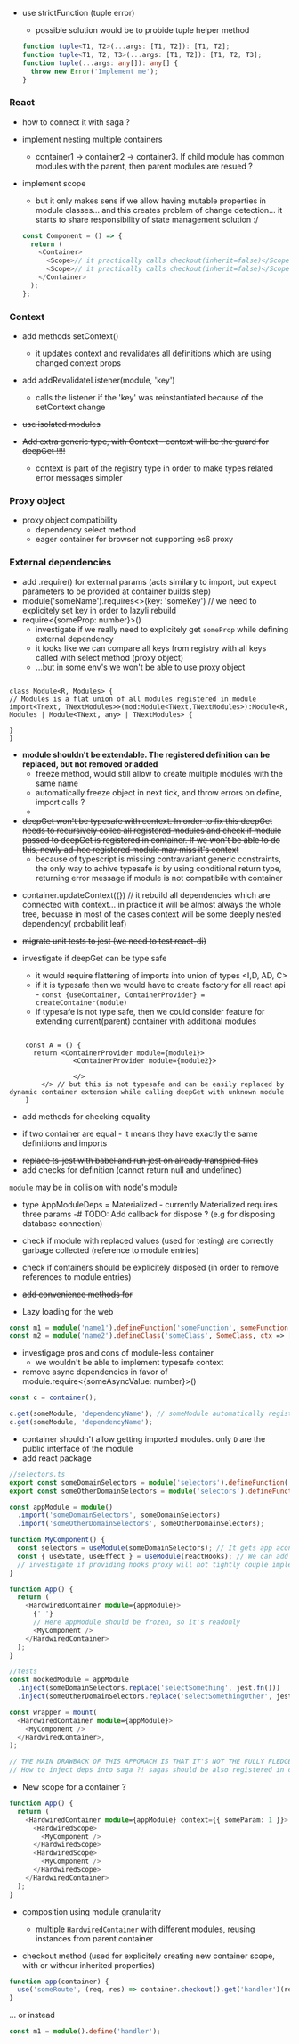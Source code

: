 - use strictFunction (tuple error)

  - possible solution would be to probide tuple helper method

  ```typescript
  function tuple<T1, T2>(...args: [T1, T2]): [T1, T2];
  function tuple<T1, T2, T3>(...args: [T1, T2]): [T1, T2, T3];
  function tuple(...args: any[]): any[] {
    throw new Error('Implement me');
  }
  ```

### React

- how to connect it with saga ?

- implement nesting multiple containers

  - container1 -> container2 -> container3. If child module has common modules with the parent, then parent modules are resued ?

- implement scope

  - but it only makes sens if we allow having mutable properties in module classes... and this creates problem
    of change detection... it starts to share responsibility of state management solution :/

  ```typescript jsx
  const Component = () => {
    return (
      <Container>
        <Scope>// it practically calls checkout(inherit=false)</Scope>
        <Scope>// it practically calls checkout(inherit=false)</Scope>
      </Container>
    );
  };
  ```

### Context

- add methods setContext()

  - it updates context and revalidates all definitions which are using changed context props

- add addRevalidateListener(module, 'key')

  - calls the listener if the 'key' was reinstantiated because of the setContext change

- ~~use isolated modules~~
- ~~Add extra generic type, with Context - context will be the guard for deepGet !!!!~~
  - context is part of the registry type in order to make types related error messages simpler

### Proxy object

- proxy object compatibility
  - dependency select method
  - eager container for browser not supporting es6 proxy

### External dependencies

- add .require() for external params (acts similary to import, but expect parameters to be provided at container builds step)
- module('someName').requires<>(key: 'someKey') // we need to explicitely set key in order to lazyli rebuild
- require<{someProp: number}>()
  - investigate if we really need to explicitely get `someProp` while defining external dependency
  - it looks like we can compare all keys from registry with all keys called with select method (proxy object)
  - ...but in some env's we won't be able to use proxy object

```

class Module<R, Modules> {
// Modules is a flat union of all modules registered in module
import<Tnext, TNextModules>>(mod:Module<TNext,TNextModules>):Module<R, Modules | Module<TNext, any> | TNextModules> {

}
}

```

- **module shouldn't be extendable. The registered definition can be replaced, but not removed or added**
  - freeze method, would still allow to create multiple modules with the same name
  - automatically freeze object in next tick, and throw errors on define, import calls ?
  -
- ~~deepGet won't be typesafe with context. In order to fix this deepGet needs to recursively collec all registered modules
  and check if module passed to deepGet is registered in container. If we won't be able to do this, newly ad-hoc registered module
  may miss it's context~~
  - because of typescript is missing contravariant generic constraints, the only way to achive typesafe is by using
    conditional return type, returning error message if module is not compatibile with container

* container.updateContext({}) // it rebuild all dependencies which are connected with context... in practice it will be almost
  always the whole tree, becuase in most of the cases context will be some deeply nested dependency( probabilit leaf)

* ~~migrate unit tests to jest (we need to test react-di)~~
* investigate if deepGet can be type safe

  - it would require flattening of imports into union of types <I,D, AD, C>
  - if it is typesafe then we would have to create factory for all react api - `const {useContainer, ContainerProvider} = createContainer(module)`
  - if typesafe is not type safe, then we could consider feature for extending current(parent) container with additional modules

```

    const A = () {
      return <ContainerProvider module={module1}>
                <ContainerProvider module={module2}>

                </>
        </> // but this is not typesafe and can be easily replaced by dynamic container extension while calling deepGet with unknown module
    }

```

- add methods for checking equality

* if two container are equal - it means they have exactly the same definitions and imports

- ~~replace ts-jest with babel and run jest on already transpiled files~~
- add checks for definition (cannot return null and undefined)

`module` may be in collision with node's module

- type AppModuleDeps = Materialized<typeof appModule> - currently Materialized requires three params
  -# TODO: Add callback for dispose ? (e.g for disposing database connection)

- check if module with replaced values (used for testing) are correctly garbage collected (reference to module entries)
- check if containers should be explicitely disposed (in order to remove references to module entries)

- ~~add convenience methods for~~

- Lazy loading for the web

```typescript
const m1 = module('name1').defineFunction('someFunction', someFunction, ctx => [ctx.dep1, ctx.dep2, ctx.dep3]); // returns curried version of someFunction
const m2 = module('name2').defineClass('someClass', SomeClass, ctx => [{ dep1: ctx.dep1, dep2: ctx.dep2 }]); // returns instance of SomeClass
```

- investigage pros and cons of module-less container
  - we wouldn't be able to implement typesafe context
- remove async dependencies in favor of module.require<{someAsyncValue: number}>()

```typescript
const c = container();

c.get(someModule, 'dependencyName'); // someModule automatically registered in c cache
c.get(someModule, 'dependencyName');
```

- container shouldn't allow getting imported modules. only `D` are the public interface of the module
- add react package

```typescript jsx
//selectors.ts
export const someDomainSelectors = module('selectors').defineFunction('selectSomething', selectSomething);
export const someOtherDomainSelectors = module('selectors').defineFunction('selectSomething', selectSomething);

const appModule = module()
  .import('someDomainSelectors', someDomainSelectors)
  .import('someOtherDomainSelectors', someOtherDomainSelectors);

function MyComponent() {
  const selectors = useModule(someDomainSelectors); // It gets app acontainer from the context and calls container.getModuleInstance(module);
  const { useState, useEffect } = useModule(reactHooks); // We can add proxy to react hooks, which enables easy mocking!!! But how it will work with change detection !!?!?!?
  // investigate if providing hooks proxy will not tightly couple implementation with DI
}

function App() {
  return (
    <HardwiredContainer module={appModule}>
      {' '}
      // Here appModule should be frozen, so it's readonly
      <MyComponent />
    </HardwiredContainer>
  );
}

//tests
const mockedModule = appModule
  .inject(someDomainSelectors.replace('selectSomething', jest.fn()))
  .inject(someOtherDomainSelectors.replace('selectSomethingOther', jest.fn()));

const wrapper = mount(
  <HardwiredContainer module={appModule}>
    <MyComponent />
  </HardwiredContainer>,
);

// THE MAIN DRAWBACK OF THIS APPORACH IS THAT IT'S NOT THE FULLY FLEDGED INTEGRATION TEST, BEACUSE
// How to inject deps into saga ?! sagas should be also registered in container ? check implementation of selecting state from saga (they somehow use context)
```

- New scope for a container ?

```typescript jsx
function App() {
  return (
    <HardwiredContainer module={appModule} context={{ someParam: 1 }}>
      <HardwiredScope>
        <MyComponent />
      </HardwiredScope>
      <HardwiredScope>
        <MyComponent />
      </HardwiredScope>
    </HardwiredContainer>
  );
}
```

- composition using module granularity

  - multiple `HardwiredContainer` with different modules, reusing instances from parent container

- checkout method (used for explicitely creating new container scope, with or withour inherited properties)

```typescript
function app(container) {
  use('someRoute', (req, res) => container.checkout().get('handler')(req, res));
}
```

... or instead

```typescript
const m1 = module().define('handler');
```
